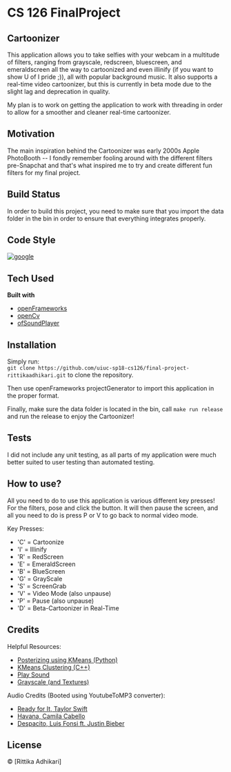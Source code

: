 # CS 126 FinalProject

## Cartoonizer
This application allows you to take selfies with your webcam in a multitude of filters, ranging from grayscale, redscreen, bluescreen, and emeraldscreen all the way to cartoonized and even illinify (if you want to show U of I pride ;)), all with popular background music. It also supports a real-time video cartoonizer, but this is currently in beta mode due to the slight lag and deprecation in quality.

My plan is to work on getting the application to work with threading in order to allow for a smoother and cleaner real-time cartoonizer.

## Motivation 
The main inspiration behind the Cartoonizer was early 2000s Apple PhotoBooth -- I fondly remember fooling around with the different filters pre-Snapchat and that's what inspired me to try and create different fun filters for my final project. 

## Build Status
In order to build this project, you need to make sure that you import the data folder in the bin in order to ensure that everything integrates properly. 

## Code Style
[![google](https://img.shields.io/badge/code%20style-standard-brightgreen.svg?style=flat)](https://google.github.io/styleguide/cppguide.html)
 
## Tech Used
<b>Built with</b>
- [openFrameworks](http://openframeworks.cc/)
- [openCv](https://opencv.org/)
- [ofSoundPlayer](http://openframeworks.cc/documentation/sound/ofSoundPlayer/)

## Installation
Simply run: <br>
```git clone https://github.com/uiuc-sp18-cs126/final-project-rittikaadhikari.git``` 
to clone the repository. 

Then use openFrameworks projectGenerator to import this application in the proper format.

Finally, make sure the data folder is located in the bin, call ```make run release``` and run the release to enjoy the Cartoonizer!

## Tests
I did not include any unit testing, as all parts of my application were much better suited to user testing than automated testing. 

## How to use?
All you need to do to use this application is various different key presses! For the filters, pose and click the button. It will then pause the screen, and all you need to do is press P or V to go back to normal video mode. 

Key Presses: 
- 'C' = Cartoonize 
- 'I' = Illinify 
- 'R' = RedScreen
- 'E' = EmeraldScreen
- 'B' = BlueScreen
- 'G' = GrayScale
- 'S' = ScreenGrab
- 'V' = Video Mode (also unpause) 
- 'P' = Pause (also unpause) 
- 'D' = Beta-Cartoonizer in Real-Time

## Credits
Helpful Resources: 
- [Posterizing using KMeans (Python)](https://www.pyimagesearch.com/2014/07/07/color-quantization-opencv-using-k-means-clustering/)
- [KMeans Clustering (C++)](https://docs.opencv.org/3.1.0/de/d63/kmeans_8cpp-example.html)
- [Play Sound](http://openframeworks.cc/documentation/sound/ofSoundPlayer/)
- [Grayscale (and Textures)](https://github.com/terrybu/videoGrabberOpenFrameworks)

Audio Credits (Booted using YoutubeToMP3 converter):
- [Ready for It, Taylor Swift](https://www.youtube.com/watch?v=T62maKYX9tU)
- [Havana, Camila Cabello](https://www.youtube.com/watch?v=HCjNJDNzw8Y)
- [Despacito, Luis Fonsi ft. Justin Bieber](https://www.youtube.com/watch?v=72UO0v5ESUo)


## License
© [Rittika Adhikari]
